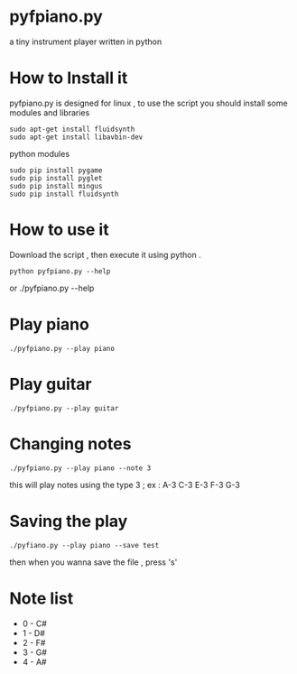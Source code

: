 # pyfpiano.py
a tiny instrument player written in python

# How to Install it

pyfpiano.py is designed for linux , to use the script you should install some modules and libraries

    sudo apt-get install fluidsynth
    sudo apt-get install libavbin-dev
    
python modules

    sudo pip install pygame
    sudo pip install pyglet
    sudo pip install mingus
    sudo pip install fluidsynth
    
# How to use it
 
Download the script , then execute it using python .

    python pyfpiano.py --help
or
    ./pyfpiano.py --help
    
# Play piano

    ./pyfpiano.py --play piano
  
# Play guitar

    ./pyfpiano.py --play guitar
    
# Changing notes

    ./pyfpiano.py --play piano --note 3
    
this will play notes using the type 3 ; ex : A-3 C-3 E-3 F-3 G-3  
    
# Saving the play

    ./pyfiano.py --play piano --save test
    
then when you wanna save the file , press 's' 

# Note list 

- 0 - C#
- 1 - D#
- 2 - F# 
- 3 - G#
- 4 - A# 
